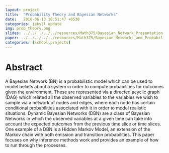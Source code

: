 ```yaml
---
layout: project
title:  "Probability Theory and Bayesian Networks"
date:   2016-06-13 10:51:47 +0530
categories: jekyll update
img: prob_theory.png
slides: ../../../../../resources/Math375/Bayesian_Network_Presentation.pdf
paper: ../../../../../resources/Math375/Bayesian_Networks_and_Probabilistic_Inference.pdf
categories: [school,projects]
---
```


# Abstract
A Bayesian Network (BN) is a probabilistic model which can be used to model beliefs about a system in order to compute probabilities for outcomes given the environment. These are represented via a directed acyclic graph (DAG) which related all the observed variables to the variables we wish to sample via a network of nodes and edges, where each node has certain conditional probabilities associated with it in order to model realistic situations. Dynamic Bayesian Networks (DBN) are a class of Bayesian Networks in which the observed variables at a given time can take into account the expected outcomes from the previous time slice or time slices. One example of a DBN is a Hidden Markov Model, an extension of the Markov chain with both emission and transition probabilities. This paper focuses on why inference methods work and provides an example of how to run through the processes.

